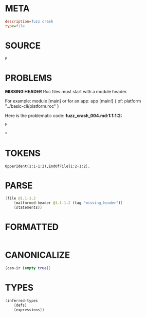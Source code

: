 # META
~~~ini
description=fuzz crash
type=file
~~~
# SOURCE
~~~roc
F
~~~
# PROBLEMS
**MISSING HEADER**
Roc files must start with a module header.

For example:
        module [main]
or for an app:
        app [main!] { pf: platform "../basic-cli/platform.roc" }

Here is the problematic code:
**fuzz_crash_004.md:1:1:1:2:**
```roc
F
```
^


# TOKENS
~~~zig
UpperIdent(1:1-1:2),EndOfFile(1:2-1:2),
~~~
# PARSE
~~~clojure
(file @1.1-1.2
	(malformed-header @1.1-1.2 (tag "missing_header"))
	(statements))
~~~
# FORMATTED
~~~roc

~~~
# CANONICALIZE
~~~clojure
(can-ir (empty true))
~~~
# TYPES
~~~clojure
(inferred-types
	(defs)
	(expressions))
~~~

